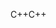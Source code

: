 <span data-ttu-id="47680-101">C++</span><span class="sxs-lookup"><span data-stu-id="47680-101">C++</span></span>